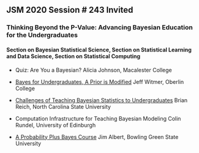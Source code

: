 ## JSM 2020 Session \# 243 Invited
### Thinking Beyond the P-Value: Advancing Bayesian Education for the Undergraduates 
#### Section on Bayesian Statistical Science, Section on Statistical Learning and Data Science, Section on Statistical Computing

- Quiz: Are You a Bayesian?
Alicia Johnson, Macalester College

- [Bayes for Undergraduates, A Prior is Modified](https://github.com/monika76five/talks/blob/master/docs/JeffWitmer.pdf)
Jeff Witmer, Oberlin College

- [Challenges of Teaching Bayesian Statistics to Undergraduates](https://github.com/monika76five/talks/blob/master/docs/BrianReich.pdf)
Brian Reich, North Carolina State University

- Computation Infrastructure for Teaching Bayesian Modeling
Colin Rundel, University of Edinburgh

- [A Probability Plus Bayes Course](https://github.com/monika76five/talks/blob/master/docs/JimAlbert.pdf)
Jim Albert, Bowling Green State University
